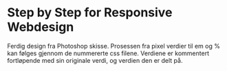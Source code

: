 # Step by Step for Responsive Webdesign

Ferdig design fra Photoshop skisse.
Prosessen fra pixel verdier til em og % kan følges gjennom de nummererte css filene.
Verdiene er kommentert fortløpende med sin originale verdi, og verdien den er delt på.
